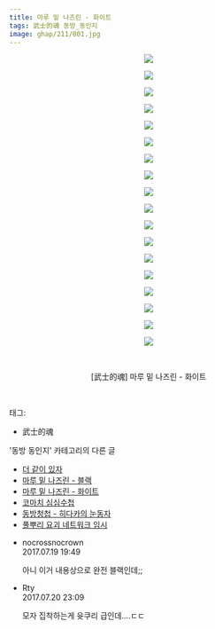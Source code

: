 ```yaml
---
title: 마루 밑 나즈린 - 화이트
tags: 武士的魂 동방_동인지
image: ghap/211/001.jpg
---
```

<div class="article">
<p style="text-align: center; clear: none; float: none;"><img src="{{ site.nasurl }}/ghap/211/001.jpg"/></p>
<p style="text-align: center; clear: none; float: none;"><img src="{{ site.nasurl }}/ghap/211/002.jpg"/></p>
<p style="text-align: center; clear: none; float: none;"><img src="{{ site.nasurl }}/ghap/211/003.jpg"/></p>
<p style="text-align: center; clear: none; float: none;"><img src="{{ site.nasurl }}/ghap/211/004.jpg"/></p>
<p style="text-align: center; clear: none; float: none;"><img src="{{ site.nasurl }}/ghap/211/005.jpg"/></p>
<p style="text-align: center; clear: none; float: none;"><img src="{{ site.nasurl }}/ghap/211/006.jpg"/></p>
<p style="text-align: center; clear: none; float: none;"><img src="{{ site.nasurl }}/ghap/211/007.jpg"/></p>
<p style="text-align: center; clear: none; float: none;"><img src="{{ site.nasurl }}/ghap/211/008.jpg"/></p>
<p style="text-align: center; clear: none; float: none;"><img src="{{ site.nasurl }}/ghap/211/009.jpg"/></p>
<p style="text-align: center; clear: none; float: none;"><img src="{{ site.nasurl }}/ghap/211/010.jpg"/></p>
<p style="text-align: center; clear: none; float: none;"><img src="{{ site.nasurl }}/ghap/211/011.jpg"/></p>
<p style="text-align: center; clear: none; float: none;"><img src="{{ site.nasurl }}/ghap/211/012.jpg"/></p>
<p style="text-align: center; clear: none; float: none;"><img src="{{ site.nasurl }}/ghap/211/013.jpg"/></p>
<p style="text-align: center; clear: none; float: none;"><img src="{{ site.nasurl }}/ghap/211/014.jpg"/></p>
<p style="text-align: center; clear: none; float: none;"><img src="{{ site.nasurl }}/ghap/211/015.jpg"/></p>
<p style="text-align: center; clear: none; float: none;"><img src="{{ site.nasurl }}/ghap/211/016.jpg"/></p>
<p style="text-align: center; clear: none; float: none;"><img src="{{ site.nasurl }}/ghap/211/017.jpg"/></p>
<p style="text-align: center; clear: none; float: none;"><img src="{{ site.nasurl }}/ghap/211/018.jpg"/></p>
<p style="text-align: center; clear: none; float: none;"><br/></p>
<p style="text-align: center; clear: none; float: none;">[武士的魂] 마루 밑 나즈린 - 화이트</p>
<p><br/></p>
</div><div class="tagTrail">
<p>태그: </p>
<ul>
<li>武士的魂</li>
</ul>
</div><div class="another">
<p>'동방 동인지' 카테고리의 다른 글</p>
<ul>
<li><a href="/2016-06-19-ghap_213">더 같이 있자</a></li>
<li><a href="/2016-06-19-ghap_212">마루 밑 나즈린 - 블랙</a></li>
<li><a href="/2016-06-19-ghap_211">마루 밑 나즈린 - 화이트</a></li>
<li><a href="/2016-06-19-ghap_210">코마치 심심수첩</a></li>
<li><a href="/2016-06-19-ghap_209">동방청첩 - 히다카의 눈동자</a></li>
<li><a href="/2016-06-19-ghap_208">풀뿌리 요괴 네트워크 임시</a></li>
</ul>
</div><div class="cb_module cb_fluid">
<div class="cb_wrt cb_profile">
<div class="comment">
<ul>
<li class="cb_thumb_off" id="comment15039658">
<div class="cb_comment_area">
<div class="cb_info_area">
<div class="cb_section">
<span class="cb_nick_name">nocrossnocrown</span>
</div>
<div class="cb_section">
<span class="cb_date">2017.07.19 19:49 </span>
</div>
</div>
<div class="cb_dsc_comment">
<p class="cb_dsc">
											아니 이거 내용상으로 완전 블랙인데;;
										</p>
</div>
</div></li>
<li class="cb_thumb_off" id="comment15040672">
<div class="cb_comment_area">
<div class="cb_info_area">
<div class="cb_section">
<span class="cb_nick_name">Rty</span>
</div>
<div class="cb_section">
<span class="cb_date">2017.07.20 23:09 </span>
</div>
</div>
<div class="cb_dsc_comment">
<p class="cb_dsc">
											모자 집착하는게 윳쿠리 급인데....ㄷㄷ
										</p>
</div>
</div></li>
</ul>
</div>
</div><!-- commentList close -->
</div>